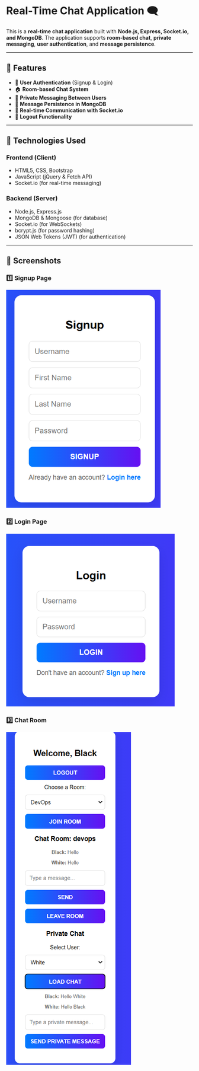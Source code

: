# Real-Time Chat Application 🗨️

This is a **real-time chat application** built with **Node.js, Express, Socket.io, and MongoDB**. The application supports **room-based chat**, **private messaging**, **user authentication**, and **message persistence**.

---

## **📌 Features**
- 🔐 **User Authentication** (Signup & Login)
- 🏠 **Room-based Chat System**
- 💬 **Private Messaging Between Users**
- 💾 **Message Persistence in MongoDB**
- 🔄 **Real-time Communication with Socket.io**
- 🚪 **Logout Functionality**

---

## **📌 Technologies Used**
### **Frontend (Client)**
- HTML5, CSS, Bootstrap
- JavaScript (jQuery & Fetch API)
- Socket.io (for real-time messaging)

### **Backend (Server)**
- Node.js, Express.js
- MongoDB & Mongoose (for database)
- Socket.io (for WebSockets)
- bcrypt.js (for password hashing)
- JSON Web Tokens (JWT) (for authentication)

---
## 📌 Screenshots

### 1️⃣ Signup Page
![Signup](screenshots/signup.png)

### 2️⃣ Login Page
![Login](screenshots/login.png)

### 3️⃣ Chat Room
![Chat Room](screenshots/chat.png)


